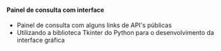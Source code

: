 #### Painel de consulta com interface
* Painel de consulta com alguns links de API's públicas
* Utilizando a biblioteca Tkinter do Python para o desenvolvimento da interface gráfica

